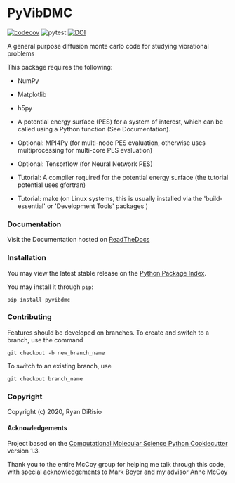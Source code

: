 PyVibDMC
==============================
[//]: # (Badges)
[![codecov](https://codecov.io/gh/rjdirisio/PyVibDMC/branch/master/graph/badge.svg)](https://codecov.io/gh/rjdirisio/PyVibDMC/branch/master)
![pytest](https://github.com/rjdirisio/pyvibdmc/workflows/pytest/badge.svg)
[![DOI](https://zenodo.org/badge/281503719.svg)](https://zenodo.org/badge/latestdoi/281503719)


A general purpose diffusion monte carlo code for studying vibrational problems

This package requires the following:

- NumPy

- Matplotlib

- h5py

- A potential energy surface (PES) for a system of interest, which can be called using a Python function 
(See Documentation).

- Optional: MPI4Py (for multi-node PES evaluation, otherwise uses multiprocessing for multi-core PES evaluation)
  
- Optional: Tensorflow (for Neural Network PES)

- Tutorial: A compiler required for the potential energy surface (the tutorial potential uses gfortran)

- Tutorial: make (on Linux systems, this is usually installed via the 'build-essential' or 'Development Tools' packages )

### Documentation

Visit the Documentation hosted on [ReadTheDocs](https://pyvibdmc.readthedocs.io/en/latest/)

### Installation

You may view the latest stable release on the [Python Package Index](https://pypi.org/project/pyvibdmc/).

You may install it through `pip`:

`pip install pyvibdmc`


### Contributing

Features should be developed on branches. To create and switch to a branch, use the command

`git checkout -b new_branch_name`

To switch to an existing branch, use

`git checkout branch_name`


### Copyright

Copyright (c) 2020, Ryan DiRisio


#### Acknowledgements
 
Project based on the 
[Computational Molecular Science Python Cookiecutter](https://github.com/molssi/cookiecutter-cms) version 1.3.

Thank you to the entire McCoy group for helping me talk through this code, with special acknowledgements to Mark Boyer and my advisor Anne McCoy
